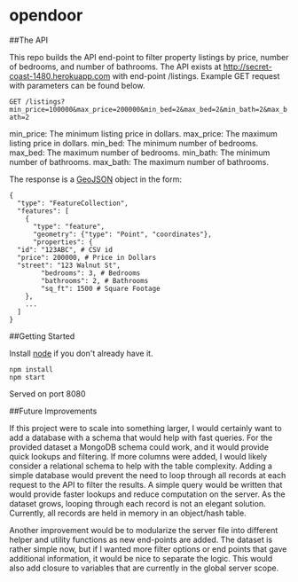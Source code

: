 # opendoor

##The API

This repo builds the API end-point to filter property listings by price, number of bedrooms, and number of bathrooms. The API exists at http://secret-coast-1480.herokuapp.com with end-point /listings. Example GET request with parameters can be found below.

```GET /listings?min_price=100000&max_price=200000&min_bed=2&max_bed=2&min_bath=2&max_bath=2```

min_price: The minimum listing price in dollars.
max_price: The maximum listing price in dollars.
min_bed: The minimum number of bedrooms.
max_bed: The maximum number of bedrooms.
min_bath: The minimum number of bathrooms.
max_bath: The maximum number of bathrooms.

The response is a [GeoJSON](http://geojson.io) object in the form:

```
{
  "type": "FeatureCollection",
  "features": [
    {
      "type": "feature",
      "geometry": {"type": "Point", "coordinates"},
      "properties": {
  "id": "123ABC", # CSV id
  "price": 200000, # Price in Dollars
  "street": "123 Walnut St",
        "bedrooms": 3, # Bedrooms
        "bathrooms": 2, # Bathrooms
        "sq_ft": 1500 # Square Footage
    },
    ...
  ]
}
```

##Getting Started

Install [node](https://nodejs.org/) if you don't already have it.

```
npm install
npm start
```

Served on port 8080

##Future Improvements

If this project were to scale into something larger, I would certainly want to add a database with a schema that would help with fast queries. For the provided dataset a MongoDB schema could work, and it would provide quick lookups and filtering. If more columns were added, I would likely consider a relational schema to help with the table complexity. Adding a simple database would prevent the need to loop through all records at each request to the API to filter the results. A simple query would be written that would provide faster lookups and reduce computation on the server. As the dataset grows, looping through each record is not an elegant solution. Currently, all records are held in memory in an object/hash table.

Another improvement would be to modularize the server file into different helper and utility functions as new end-points are added. The dataset is rather simple now, but if I wanted more filter options or end points that gave additional information, it would be nice to separate the logic. This would also add closure to variables that are currently in the global server scope.
